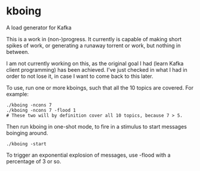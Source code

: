 # kboing
A load generator for Kafka

This is a work in (non-)progress. It currently is capable of making short
spikes of work, or generating a runaway torrent or work, but nothing in between.

I am not currently working on this, as the original goal I had (learn
Kafka client programming) has been achieved. I've just checked in what I had
in order to not lose it, in case I want to come back to this later.

To use, run one or more kboings, such that all the 10 topics are covered. For
example:

	./kboing -ncons 7
	./kboing -ncons 7 -flood 1
	# These two will by definition cover all 10 topics, because 7 > 5.

Then run kboing in one-shot mode, to fire in a stimulus to start messages
boinging around.

	./kboing -start

To trigger an exponential explosion of messages, use -flood with a percentage
of 3 or so.